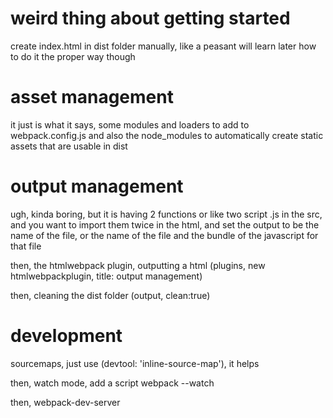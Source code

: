 # weird thing about getting started

create index.html in dist folder manually, like a peasant
will learn later how to do it the proper way though

# asset management

it just is what it says, some modules and loaders to add to webpack.config.js and also the node_modules to automatically create static assets that are usable in dist

# output management

ugh, kinda boring, but it is having 2 functions
or like two script .js in the src, and you want to import them twice in the html, and set the output to be the name of the file, or the name of the file and the bundle of the javascript for that file

then, the htmlwebpack plugin, outputting a html (plugins, new htmlwebpackplugin, title: output management)

then, cleaning the dist folder (output, clean:true)

# development

sourcemaps, just use (devtool: 'inline-source-map'), it helps

then, watch mode, add a script webpack --watch

then, webpack-dev-server
